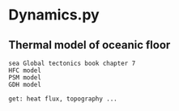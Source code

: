 # Dynamics.py

## Thermal model of oceanic floor

    sea Global tectonics book chapter 7
    HFC model
    PSM model
    GDH model

    get: heat flux, topography ...